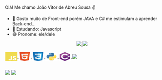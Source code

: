  Olá! Me chamo João Vitor de Abreu Sousa ✌

- 🔭 Gosto muito de Front-end porém JAVA e C# me estimulam a aprender Back-end...
- 🌱 Estudando: Javascript 
- 😄 Pronome: ele/dele

<div align="center">
  <a href="https://github.com/joaoabreu004">
  <img height="180em" src="https://github-readme-stats.vercel.app/api?username=joaoabreu004&show_icons=true&theme=dark&include_all_commits=true&count_private=true"/>
  <img height="180em" src="https://github-readme-stats.vercel.app/api/top-langs/?username=joaoabreu004&layout=compact&langs_count=7&theme=dark"/>
</div>

  <div style="display: inline_block"><br> 
  <img align="center" alt="jv-Js" height="30" width="40" src="https://raw.githubusercontent.com/devicons/devicon/master/icons/javascript/javascript-plain.svg">
  <img align="center" alt="jv-HTML" height="30" width="40" src="https://raw.githubusercontent.com/devicons/devicon/master/icons/html5/html5-original.svg">
  <img align="center" alt="jv-CSS" height="30" width="40" src="https://raw.githubusercontent.com/devicons/devicon/master/icons/css3/css3-original.svg">
  <img align="center" alt="jv-Python" height="30" width="40" src="https://raw.githubusercontent.com/devicons/devicon/master/icons/python/python-original.svg">
  <img align="center" alt="jv-Csharp" height="30" width="40" src="https://raw.githubusercontent.com/devicons/devicon/master/icons/csharp/csharp-original.svg">
  <img align="center" alt"jv-JAVA" height="30 width="40" src="https://cdn.jsdelivr.net/gh/devicons/devicon/icons/java/java-original.svg">
</div>

 ##
 
<div>
  <a href = "mailto:jvabreusousa12@gmail.com"><img src="https://img.shields.io/badge/-Gmail-%23333?style=for-the-badge&logo=gmail&logoColor=white" target="_blank"></a>
  <a href="https://www.linkedin.com/in/jo%C3%A3o-vitor-de-abreu-sousa-900791196" target="_blank"><img src="https://img.shields.io/badge/-LinkedIn-%230077B5?style=for-the-badge&logo=linkedin&logoColor=white" target="_blank"></a> 

   
</div>   
 
